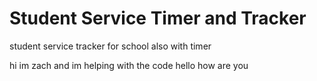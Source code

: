 # Student Service Timer and Tracker
 student service tracker for school also with timer

hi im zach and im helping with the code hello how are you